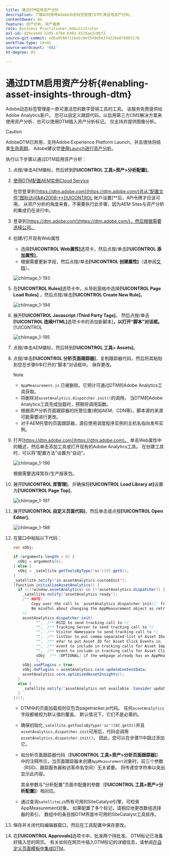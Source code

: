 ```yaml
---
title: 通过DTM启用资产分析
description: 了解如何使用Adobe动态标签管理(DTM)来启用资产分析。
contentOwner: AG
feature: 资产分析，资产报表
role: Business Practitioner,Administrator
exl-id: d19cea4d-5395-479d-b303-4529ae2c0bf2
source-git-commit: edba9586711ee5c0e5549dbe374226e878803178
workflow-type: tm+mt
source-wordcount: '682'
ht-degree: 0%

---
```


# 通过DTM启用资产分析{#enabling-asset-insights-through-dtm}

Adobe动态标签管理是一款可激活您的数字营销工具的工具。 该服务免费提供给Adobe Analytics客户。 您可以自定义跟踪代码，以启用第三方CMS解决方案来使用资产分析，也可以使用DTM插入资产分析标记。 仅支持并提供图像分析。

>[!CAUTION]
>
>AdobeDTM已弃用，支持Adobe Experience Platform Launch，并且很快将结束[生命周期](https://medium.com/launch-by-adobe/dtm-plans-for-a-sunset-3c6aab003a6f)。 Adobe建议您[使用Launch进行资产分析](https://experienceleague.adobe.com/docs/experience-manager-learn/assets/advanced/asset-insights-launch-tutorial.html)。

执行以下步骤以通过DTM启用资产分析：

1. 点按/单击AEM徽标，然后转到&#x200B;**[!UICONTROL 工具>资产>分析配置]**。
1. [使用DTM配置AEM实例Cloud Service](../sites-administering/dtm.md)

   在您登录到[https://dtm.adobe.com](https://dtm.adobe.com/)并从“配置文件”图标访问&#x200B;**[!UICONTROL 帐户设置]**&#x200B;后，API令牌才应该可用。 从资产分析的角度来看，不需要执行此步骤，因为AEM Sites与资产分析的集成仍在进行中。

1. 登录到[https://dtm.adobe.com](https://dtm.adobe.com/)，然后根据需要选择公司。
1. 创建/打开现有Web属性

   * 选择&#x200B;**[!UICONTROL Web属性]**&#x200B;选项卡，然后点按/单击&#x200B;**[!UICONTROL 添加属性]**。
   * 根据需要更新字段，然后点按/单击&#x200B;**[!UICONTROL 创建属性]**（请参阅[文档](https://helpx.adobe.com/experience-manager/using/dtm.html)）。

   ![chlimage_1-193](assets/chlimage_1-193.png)

1. 在&#x200B;**[!UICONTROL Rules]**&#x200B;选项卡中，从导航窗格中选择&#x200B;**[!UICONTROL Page Load Rules]** ，然后点按/单击&#x200B;**[!UICONTROL Create New Rule]**。

   ![chlimage_1-194](assets/chlimage_1-194.png)

1. 展开&#x200B;**[!UICONTROL Javascript /Third Party Tags]**。 然后点按/单击&#x200B;**[!UICONTROL 连续HTML]**&#x200B;选项卡中的添加新脚本&#x200B;]**，以打开“脚本”对话框。**[!UICONTROL 

   ![chlimage_1-195](assets/chlimage_1-195.png)

1. 点按/单击AEM徽标，然后转到&#x200B;**[!UICONTROL 工具> Assets]**。
1. 点按/单击&#x200B;**[!UICONTROL 分析页面跟踪器]**，复制跟踪器代码，然后将其粘贴到您在步骤6中打开的“脚本”对话框中。 保存更改。

   >[!NOTE]
   >
   >* `AppMeasurement.js` 已被删除。它预计可通过DTM的Adobe Analytics工具获取。
   >* 将删除对`assetAnalytics.dispatcher.init()`的调用。 当DTM的Adobe Analytics工具完成加载时，预期将调用函数。
   >* 根据资产分析页面跟踪器的托管位置(例如AEM、CDN等)，脚本源的来源可能需要进行更改。
   >* 对于AEM托管的页面跟踪器，源应使用调度程序实例的主机名指向发布实例。


1. 打开[https://dtm.adobe.com](https://dtm.adobe.com)。 单击Web属性中的概述，然后单击添加工具或打开现有的Adobe Analytics工具。 在创建工具时，可以将“配置方法”设置为“自动”。

   ![chlimage_1-196](assets/chlimage_1-196.png)

   根据需要选择暂存/生产报表包。

1. 展开&#x200B;**[!UICONTROL 库管理]**，并确保将&#x200B;**[!UICONTROL Load Library at]**&#x200B;设置为&#x200B;**[!UICONTROL Page Top]**。

   ![chlimage_1-197](assets/chlimage_1-197.png)

1. 展开&#x200B;**[!UICONTROL 自定义页面代码]**，然后单击或点按&#x200B;**[!UICONTROL Open Editor]**。

   ![chlimage_1-198](assets/chlimage_1-198.png)

1. 在窗口中粘贴以下代码：

   ```java
   var sObj;
   
   if (arguments.length > 0) {
     sObj = arguments[0];
   } else {
     sObj = _satellite.getToolsByType('sc')[0].getS();
   }
   _satellite.notify('in assetAnalytics customInit');
   (function initializeAssetAnalytics() {
     if ((!!window.assetAnalytics) && (!!assetAnalytics.dispatcher)) {
       _satellite.notify('assetAnalytics ready');
       /** NOTE:
           Copy over the call to 'assetAnalytics.dispatcher.init()' from Assets Pagetracker
           Be mindful about changing the AppMeasurement object as retrieved above.
       */
       assetAnalytics.dispatcher.init(
             "",  /** RSID to send tracking-call to */
             "",  /** Tracking Server to send tracking-call to */
             "",  /** Visitor Namespace to send tracking-call to */
             "",  /** listVar to put comma-separated-list of Asset IDs for Asset Impression Events in tracking-call, e.g. 'listVar1' */
             "",  /** eVar to put Asset ID for Asset Click Events in, e.g. 'eVar3' */
             "",  /** event to include in tracking-calls for Asset Impression Events, e.g. 'event8' */
             "",  /** event to include in tracking-calls for Asset Click Events, e.g. 'event7' */
             sObj  /** [OPTIONAL] if the webpage already has an AppMeasurement object, please include the object here. If unspecified, Pagetracker Core shall create its own AppMeasurement object */
             );
       sObj.usePlugins = true;
       sObj.doPlugins = assetAnalytics.core.updateContextData;
       assetAnalytics.core.optimizedAssetInsights();
     }
     else {
       _satellite.notify('assetAnalytics not available. Consider updating the Custom Page Code', 4);
     }
   })();
   ```

   * DTM中的页面加载规则仅包含pagetracker.js代码。 任何`assetAnalytics`字段都被视为默认值的覆盖。 默认情况下，它们不是必需的。
   * 确保初始化`_satellite.getToolsByType('sc')[0].getS()`并且`assetAnalytics,dispatcher.init`可用后，代码会调用`assetAnalytics.dispatcher.init()`。 因此，您可以在步骤11中跳过添加它。
   * 如分析页面跟踪器代码（**[!UICONTROL 工具>资产>分析页面跟踪器]**）中的注释所示，当页面跟踪器未创建`AppMeasurement`对象时，前三个参数（RSID、跟踪服务器和访客命名空间）无关紧要。 将传递空字符串以突出显示此内容。

      其余参数与“分析配置”页面中配置的参数（**[!UICONTROL 工具>资产>分析配置]**）相对应。

   * 通过查询`satelliteLib`所有可用的SiteCatalyst引擎，可检索AppMeasurement对象。 如果配置了多个标记，请相应地更改数组选择器的索引。 数组中的条目按DTM界面中可用的SiteCatalyst工具排序。

1. 保存并关闭代码编辑器窗口，然后在工具配置中保存更改。
1. 在&#x200B;**[!UICONTROL Approvals]**&#x200B;选项卡中，批准两个待批准。 DTM标记已准备好插入您的网页。 有关如何在网页中插入DTM标记的详细信息，请参阅[在自定义页面模板中集成DTM](https://blogs.adobe.com/experiencedelivers/experience-management/integrating-dtm-custom-aem6-page-template/)。

